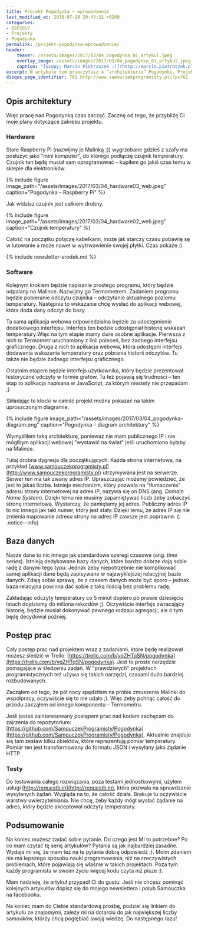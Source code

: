 ```yaml
---
title: Projekt Pogodynka – wprowadzenie
last_modified_at: 2018-07-18 20:43:32 +0200
categories:
- DSP2017
- Projekty
- Pogodynka
permalink: /projekt-pogodynka-wprowadzenie/
header:
    teaser: /assets/images/2017/03/04_pogodynka_01_artykul.jpeg
    overlay_image: /assets/images/2017/03/04_pogodynka_01_artykul.jpeg
    caption: "[&copy; Marcin Pietraszek ;)](http://marcin.pietraszek.pl)"
excerpt: W artykule tym przeczytasz o “architekturze” Pogodynki. Projektu, w którym chcę udostępnić odczyty temperatury na żywo.
disqus_page_identifier: 761 http://www.samouczekprogramisty.pl/?p=761
---
```


## Opis architektury

Więc pracę nad Pogodynką czas zacząć. Zacznę od tego, że przybliżę Ci moje plany dotyczące zakresu projektu.

### Hardware

Stare Raspberry PI (nazwijmy je Malinką ;)) wygrzebane gdzieś z szafy ma posłużyć jako "mini komputer", do którego podłączę czujnik temperatury. Czujnik ten będę musiał sam oprogramować – kupiłem go jakiś czas temu w sklepie dla elektroników.

{% include figure image_path="/assets/images/2017/03/04_hardware03_web.jpeg" caption="Pogodynka – Raspberry Pi" %}

Jak widzisz czujnik jest całkiem drobny.

{% include figure image_path="/assets/images/2017/03/04_hardware02_web.jpeg" caption="Czujnik temperatury" %}

Całość na początku połączę kabelkami, może jak starczy czasu pobawię sę w lutowanie a może nawet w wytrwawienie swojej płytki. Czas pokaże :)

{% include newsletter-srodek.md %}

### Software

Kolejnym krokiem będzie napisanie prostego programu, który będzie odpalany na Malince. Nazwijmy go Termometrem. Zadaniem programu będzie pobieranie odczytu czujnika – odczytanie aktualnego poziomu temperatury. Następnie to wskazanie chcę wysłać do aplikacji webowej, która doda dany odczyt do bazy.

Ta sama aplikacja webowa odpowiedzialna będzie za udostępnienie dodatkowego interfejsu. Interfejs ten będzie udostępniał historię wskazań temperatury.Więc na tym etapie mamy dwie osobne aplikacje. Pierwsza z nich to Termometr uruchamiany z linii poleceń, bez żadnego interfejsu graficznego. Druga z nich to aplikacja webowa, która udostępni interfejs dodawania wskazania temperatury oraz pobrania historii odczytów. Tu także nie będzie żadnego interfejsu graficznego.

Ostatnim etapem będzie interfejs użytkownika, który będzie prezentował historyczne odczyty w formie grafów. Tu też pojawią się trudności – ten etap to aplikacja napisana w JavaScript, za którym niestety nie przepadam ;)

Składając te klocki w całość projekt można pokazać na takim uproszczonym diagramie.

{% include figure image_path="/assets/images/2017/03/04_pogodynka-diagram.png" caption="Pogodynka – diagram architektury" %}

Wymyśliłem taką architekturę, ponieważ nie mam publicznego IP i nie mógłbym aplikacji webowej "wystawić na świat" jeśli uruchomiona byłaby na Malince.

Tutaj drobna dygresja dla początkujących. Każda strona internetowa, na przykład [www.samouczekprogramisty.pl](http://www.samouczekprogramisty.pl) utrzymywana jest na serwerze. Serwer ten ma tak zwany adres IP. Upraszczając możemy powiedzieć, że jest to jakaś liczba. Istnieje mechanizm, który pozwala na "tłumaczenie" adresu strony internetowej na adres IP, nazywa się on DNS (ang. _Domain Name System_). Dzięki temu nie musimy zapamiętywać liczb żeby zobaczyć stronę internetową. Wystarczy, że pamiętamy jej adres. Publiczny adres IP to nic innego jak taki numer, który jest stały. Dzięki temu, że adres IP się nie zmienia mapowanie adresu strony na adres IP zawsze jest poprawne.
{: .notice--info}

## Baza danych

Nasze dane to nic innego jak standardowe szeregi czasowe (ang. _time series_). Istnieją dedykowane bazy danych, które bardzo dobrze dają sobie radę z danymi tego typu. Jednak żeby niepotrzebnie nie komplikować samej aplikacji dane będą zapisywane w najzwyklejszej relacyjnej bazie danych. Zdaję sobie sprawę, że z czasem danych może być sporo – jednak baza relacyjna powinna dać sobie z taką ilością bez problemu radę.

Zakładając odczyty temperatury co 5 minut dopiero po prawie dziesięciu latach dojdziemy do miliona rekordów ;). Oczywiście interfejs zwracający historię, będzie musiał dokonywać pewnego rodzaju agregacji, ale o tym będę decydował później.

## Postęp prac

Cały postęp prac nad projektem wraz z zadaniami, które będę realizował możesz śledzić w Trello: [https://trello.com/b/yqZHTqSN/pogodynka](https://trello.com/b/yqZHTqSN/pogodynka). Jest to proste narzędzie pomagające w śledzeniu zadań. W "prawdziwych" projektach programistycznych też używa się takich narzędzi, czasami dużo bardziej rozbudowanych.

Zacząłem od tego, że pół nocy spędziłem na próbie zmuszenia Malinki do współpracy, oczywiście się to nie udało ;). Więc żeby pchnąć całość do przodu zacząłem od innego komponentu – Termometru.

Jeśli jesteś zainteresowany postępem prac nad kodem zachęcam do zajrzenia do repozytorium: [https://github.com/SamouczekProgramisty/Pogodynka](https://github.com/SamouczekProgramisty/Pogodynka). Aktualnie znajduje się tam zestaw kilku obiektów, które reprezentują pomiar temperatury. Pomiar ten jest transformowany do formatu JSON i wysyłany jako żądanie HTTP.

### Testy

Do testowania całego rozwiązania, poza testami jednostkowymi, użyłem usługi [http://requestb.in](http://requestb.in), która pozwala na sprawdzanie wysyłanych żądań. Wygląda na to, że całość działa. Brakuje tu oczywiście warstwy uwierzytelniania. Nie chcę, żeby każdy mógł wysłać żądanie na adres, który będzie akceptował odczyty temperatury.

## Podsumowanie

Na koniec możesz zadać sobie pytanie. Do czego jest MI to potrzebne? Po co mam czytać tę serię artykułów? Pytania są jak najbardziej zasadne. Wydaje mi się, że mam też na te pytania dobrą odpowiedź ;). Moim zdaniem nie ma lepszego sposobu nauki programowania, niż na rzeczywistych problemach, które pojawiają się właśnie w takich projektach. Poza tym każdy programista w swoim życiu więcej kodu czyta niż pisze :).

Mam nadzieję, że artykuł przypadł Ci do gustu. Jeśli nie chcesz pominąć kolejnych artykułów dopisz się do mojego newslettera i polub Samouczka na facebooku.

Na koniec mam do Ciebie standardową prośbę, podziel się linkiem do artykułu ze znajomymi, zależy mi na dotarciu do jak największej liczby samouków, którzy chcą pogłębiać swoją wiedzę. Do następnego razu!
